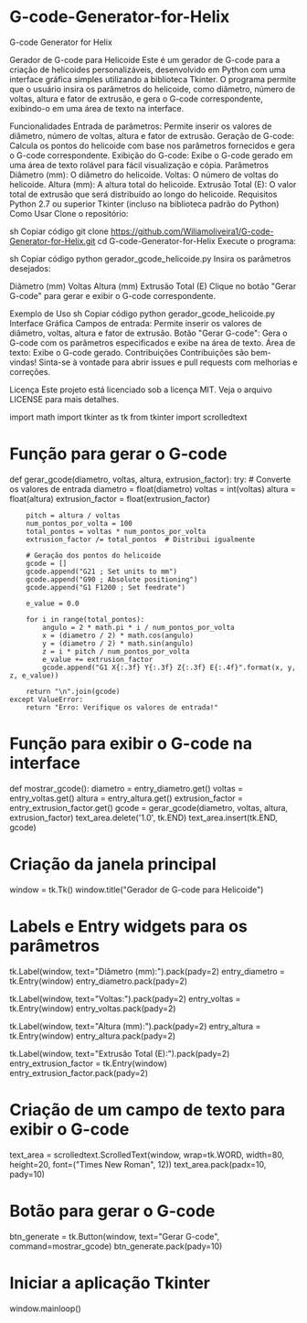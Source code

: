 # G-code-Generator-for-Helix
G-code Generator for Helix

Gerador de G-code para Helicoide
Este é um gerador de G-code para a criação de helicoides personalizáveis, desenvolvido em Python com uma interface gráfica simples utilizando a biblioteca Tkinter. O programa permite que o usuário insira os parâmetros do helicoide, como diâmetro, número de voltas, altura e fator de extrusão, e gera o G-code correspondente, exibindo-o em uma área de texto na interface.

Funcionalidades
Entrada de parâmetros: Permite inserir os valores de diâmetro, número de voltas, altura e fator de extrusão.
Geração de G-code: Calcula os pontos do helicoide com base nos parâmetros fornecidos e gera o G-code correspondente.
Exibição do G-code: Exibe o G-code gerado em uma área de texto rolável para fácil visualização e cópia.
Parâmetros
Diâmetro (mm): O diâmetro do helicoide.
Voltas: O número de voltas do helicoide.
Altura (mm): A altura total do helicoide.
Extrusão Total (E): O valor total de extrusão que será distribuído ao longo do helicoide.
Requisitos
Python 2.7 ou superior
Tkinter (incluso na biblioteca padrão do Python)
Como Usar
Clone o repositório:

sh
Copiar código
git clone https://github.com/Wiliamoliveira1/G-code-Generator-for-Helix.git
cd G-code-Generator-for-Helix
Execute o programa:

sh
Copiar código
python gerador_gcode_helicoide.py
Insira os parâmetros desejados:

Diâmetro (mm)
Voltas
Altura (mm)
Extrusão Total (E)
Clique no botão "Gerar G-code" para gerar e exibir o G-code correspondente.

Exemplo de Uso
sh
Copiar código
python gerador_gcode_helicoide.py
Interface Gráfica
Campos de entrada: Permite inserir os valores de diâmetro, voltas, altura e fator de extrusão.
Botão "Gerar G-code": Gera o G-code com os parâmetros especificados e exibe na área de texto.
Área de texto: Exibe o G-code gerado.
Contribuições
Contribuições são bem-vindas! Sinta-se à vontade para abrir issues e pull requests com melhorias e correções.

Licença
Este projeto está licenciado sob a licença MIT. Veja o arquivo LICENSE para mais detalhes.

    
import math
import tkinter as tk
from tkinter import scrolledtext

# Função para gerar o G-code
def gerar_gcode(diametro, voltas, altura, extrusion_factor):
    try:
        # Converte os valores de entrada
        diametro = float(diametro)
        voltas = int(voltas)
        altura = float(altura)
        extrusion_factor = float(extrusion_factor)
        
        pitch = altura / voltas
        num_pontos_por_volta = 100
        total_pontos = voltas * num_pontos_por_volta
        extrusion_factor /= total_pontos  # Distribui igualmente

        # Geração dos pontos do helicoide
        gcode = []
        gcode.append("G21 ; Set units to mm")
        gcode.append("G90 ; Absolute positioning")
        gcode.append("G1 F1200 ; Set feedrate")

        e_value = 0.0

        for i in range(total_pontos):
            angulo = 2 * math.pi * i / num_pontos_por_volta
            x = (diametro / 2) * math.cos(angulo)
            y = (diametro / 2) * math.sin(angulo)
            z = i * pitch / num_pontos_por_volta
            e_value += extrusion_factor
            gcode.append("G1 X{:.3f} Y{:.3f} Z{:.3f} E{:.4f}".format(x, y, z, e_value))
        
        return "\n".join(gcode)
    except ValueError:
        return "Erro: Verifique os valores de entrada!"

# Função para exibir o G-code na interface
def mostrar_gcode():
    diametro = entry_diametro.get()
    voltas = entry_voltas.get()
    altura = entry_altura.get()
    extrusion_factor = entry_extrusion_factor.get()
    gcode = gerar_gcode(diametro, voltas, altura, extrusion_factor)
    text_area.delete('1.0', tk.END)
    text_area.insert(tk.END, gcode)

# Criação da janela principal
window = tk.Tk()
window.title("Gerador de G-code para Helicoide")

# Labels e Entry widgets para os parâmetros
tk.Label(window, text="Diâmetro (mm):").pack(pady=2)
entry_diametro = tk.Entry(window)
entry_diametro.pack(pady=2)

tk.Label(window, text="Voltas:").pack(pady=2)
entry_voltas = tk.Entry(window)
entry_voltas.pack(pady=2)

tk.Label(window, text="Altura (mm):").pack(pady=2)
entry_altura = tk.Entry(window)
entry_altura.pack(pady=2)

tk.Label(window, text="Extrusão Total (E):").pack(pady=2)
entry_extrusion_factor = tk.Entry(window)
entry_extrusion_factor.pack(pady=2)

# Criação de um campo de texto para exibir o G-code
text_area = scrolledtext.ScrolledText(window, wrap=tk.WORD, width=80, height=20, font=("Times New Roman", 12))
text_area.pack(padx=10, pady=10)

# Botão para gerar o G-code
btn_generate = tk.Button(window, text="Gerar G-code", command=mostrar_gcode)
btn_generate.pack(pady=10)

# Iniciar a aplicação Tkinter
window.mainloop()
